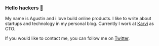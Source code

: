 ### Hello hackers 👋

My name is Agustin and i love build online products. I like to write about startups and technology in my personal blog.
Currently I work at [Karvi](https://www.karvi.com) as CTO.

If you would like to contact me, you can follow me on [Twitter](https://twitter.com/politoagustin).
